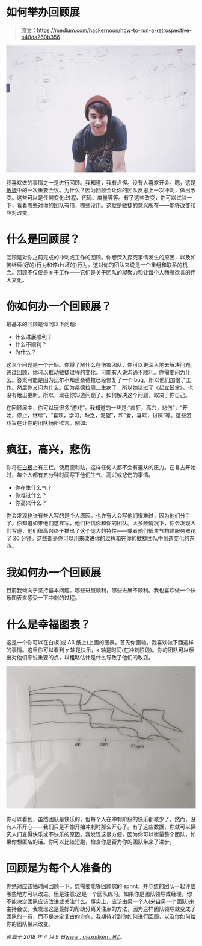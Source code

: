 # 如何举办回顾展

> 原文：<https://medium.com/hackernoon/how-to-run-a-retrospective-b48da260b356>

![](img/81be5548033009831984360a43ff6b54.png)

我喜欢做的事情之一是进行回顾。我知道，我有点怪。没有人喜欢开会。嗯，这是[敏捷](https://hackernoon.com/tagged/agile)中的一次重要会议。为什么？因为回顾会让你的团队反思上一次冲刺，做出改变。这些可以是任何变化:过程、代码、度量等等。有了这些改变，你可以试验一下，看看哪些对你的团队有用，哪些没用。这就是敏捷的意义所在——能够改变和应对改变。

# 什么是回顾展？

回顾是对你之前完成的冲刺或工作的回顾。你想深入探究事情发生的原因，以及如何继续(好的)行为和停止(坏的)行为。这对你的团队来说是一个重组和联系的机会。回顾不仅仅是关于工作——它们是关于团队的凝聚力和让每个人畅所欲言的伟大文化。

# 你如何办一个回顾展？

最基本的回顾是你问以下问题:

*   什么进展顺利？
*   什么不顺利？
*   为什么？

这三个问题是一个开始。你将了解什么在伤害团队，你可以更深入地去解决问题。通过回顾，你可以推动敏捷过程的变化。可能有人说沟通不顺利。你需要问为什么。答案可能是因为比尔不知道桑德拉已经修复了一个 bug，所以他们加倍了工作。然后你又问为什么。因为桑德拉周二生病了，所以她错过了《起立鼓掌》，也没有给出更新。所以，现在你知道问题了。如何解决这个问题，取决于你自己。

在回顾展中，你可以玩很多“游戏”。我知道的一些是:“疯狂，高兴，悲伤”，“开始，停止，继续”，“喜欢，学习，缺乏，渴望”，和“爱，喜欢，讨厌”等。这些游戏旨在让你的团队畅所欲言。例如:

# 疯狂，高兴，悲伤

你将在[白板](https://hackernoon.com/tagged/whiteboard)上有三栏。使用便利贴，这样任何人都不会有遵从的压力。在复古开始时，每个人都有五分钟时间写下他们生气、高兴或悲伤的事情。

*   你在生什么气？
*   你难过什么？
*   你高兴什么？

你会发现也许有些人写的是个人原因。也许有人会写他们很难过，因为他们分手了。你知道如果他们这样写，他们相信你和你的团队。大多数情况下，你会发现人们写道，他们很高兴终于推出了这个庞大的特性——或者他们很生气构建服务器花了 20 分钟。这些都是你可以用来改进你的过程和在你的敏捷团队中创造变化的东西。

# 我如何办一个回顾展

目前我倾向于坚持基本问题。哪些进展顺利，哪些进展不顺利。我也喜欢做一个快乐图表来感受一下冲刺的过程。

# 什么是幸福图表？

这是一个你可以在白板(或 A3 纸上)上画的图表。首先你画轴。我喜欢做下面这样的事情。这里你可以看到 y 轴是快乐，x 轴是时间(在冲刺阶段)。你的团队可以标出对他们来说重要的点，以粗略估计是什么导致了他们的改变。

![](img/a7a83ec3aacc5250cb2b23dd8a3bdceb.png)

你可以看到，虽然团队是快乐的，但每个人在冲刺阶段的快乐都减少了。然而，没有人不开心——我们只是不像开始冲刺时那么开心了。有了这些数据，你就可以探究人们变得快乐或不快乐的原因。我发现这很方便，因为你可以衡量整个团队，如果你想匿名的话。你可以比较短跑，检查你是否为你的团队带来了进步。

# 回顾是为每个人准备的

你绝对应该抽时间回顾一下。您需要能够回顾您的 sprint，并与您的团队一起评估哪些地方可以改进。但是注意:这是一个团队练习。如果你是团队领导或经理，你不能决定团队应该改进或关注什么。事实上，应该由另一个人(来自另一个团队)来主持会议。我发现这是最好的帮助分离关注点的方法，因为这样团队领导就变成了团队的一员，而不是决定复古的方向。我期待听到你如何进行回顾，以及你如何给你的团队带来改变。

*原载于 2018 年 4 月 9 日*[*www . alexaitken . NZ*](https://www.alexaitken.nz/blog/how-to-run-a-retrospective/)*。*